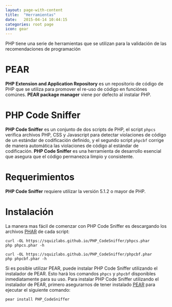 ```yaml
---
layout: page-with-content
title:  "Herramientas"
date:   2015-04-14 10:44:15
categories: root page
icon: gear
---
```


PHP tiene una serie de herramientas que se utilizan para la validación de las
recomendaciones de programación

# PEAR

**PHP Extension and Application Repository** es un repositorio de código de PHP
que se utiliza para promover el re-uso de código en funciónes comúnes. **PEAR
package manager** viene por defecto al instalar PHP.


# PHP Code Sniffer

**PHP Code Sniffer** es un conjunto de dos scripts de PHP, el script `phpcs`
verifica archivos PHP, CSS y Javascript para detectar violaciones de código de
un estándar de codificación definido, y el segundo script `phpcbf` corrige de
manera automática las violaciones de código al estándar de codificación.
**PHP Code Sniffer** es una herramienta de desarrollo esencial que asegura que
el código permanezca limpio y consistente.

# Requerimientos

**PHP Code Sniffer** requiere utilizar la versión 5.1.2 o mayor de PHP.

# Instalación
La manera mas fácil de comenzar con PHP Code Sniffer es descargando los archivos
[PHAR] de cada script:

```
curl -OL https://squizlabs.github.io/PHP_CodeSniffer/phpcs.phar
php phpcs.phar -h

curl -OL https://squizlabs.github.io/PHP_CodeSniffer/phpcbf.phar
php phpcbf.phar -h

```

Si es posible utilizar PEAR, puede instalar PHP Code Sniffer utilizando el instalador de PEAR. Esto hará los comandos `phpcs` y `phpcbf` disponibles inmediatamente para su uso. Para instalar PHP Code Sniffer utilizando el instalador de PEAR, primero asegurarnos de tener instalado [PEAR] para ejecutar el siguiente comando:

```
pear install PHP_CodeSniffer
```



[PHAR]: http://php.net/manual/en/intro.phar.php
[PEAR]: http://pear.php.net/manual/en/installation.getting.php
